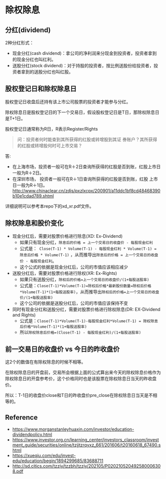 # 除权除息

## 分红(dividend)

2种分红形式：

* 现金分红(cash dividend)：拿公司的净利润来分现金到投资者，投资者拿到的现金分红也叫红利。
* 送股分红(stock dividend)：对于持股的投资者，按比例送股份给投资者，投资者拿到的送股分红也叫红股。



## 股权登记日和除权除息日

股权登记日收盘后还持有该上市公司股票的投资者才能参与分红。

除权除息日是股权登记日的下一个交易日，假设股权登记日是T日，那除权除息日是T+1日。

股权登记日通常称为R日，R表示Register/Rights

>  问：投资者何时能查到其所获得的红股或转增股到其证 券账户？其所获得的红股或转增股何时可上市交易？

答:

* 在上海市场，投资者一般可在R＋2日查询所获得的红股是否到账，红股上市日一般为R＋2日。
* 在深圳市场， 投资者一般可在R＋1日查询所获得的红股是否到账，红股 上市日一般为R＋1日。http://www.chinaclear.cn/zdjs/pxzlxcpx/200901/a11ddc1bf8cd48468390b10e1cdad789.shtml

详细说明可以参考本repo下的xd_xr.pdf文件。



## 除权除息和股价变化

* 现金分红后，需要对股票价格进行除息(XD: Ex-Dividend)
  * 如果只有现金分红，`除息后的价格 = 上一个交易日的收盘价 - 每股现金红利`
  * 公式是：` Close(T-1) * Volume(T-1) - 每股现金红利 * Volume(T-1) = 除息后价格 * Volume(T-1)` ，从而推导出`除息后的价格 = 上一个交易日的收盘价 - 每股现金红利`。
  * 这个公式的依据是现金分红后，公司的市值应该相应减少
* 送股分红后，需要对股票价格进行除权(XR: Ex-Rights)
  * 如果只有送股分红，`除权后的价格=上一个交易日的收盘价/(1+每股送股率)`
  * 公式是：`Close(T-1)*Volume(T-1)=除权后价格*最新股份数量=除权后价格*Volume(T-1)*(1+每股送股率)`，从而推导出`除权后的价格=上一个交易日的收盘价/(1+每股送股率)`
  * 这个公司的依据是送股分红后，公司的市值应该保持不变
* 同时有现金分红和送股分红，需要对股票价格进行除权除息(DR: EX-Dividend and Rights)
  * 公式是：`Close(T-1)*Volume(T-1)-每股现金红利*Volume(T-1) = 除权除息后价格*Volume(T-1)*(1+每股送股率)`
  * 所以`除权除息后价格=(Close(T-1) - 每股现金红利)/(1+每股送股率)`



## 前一交易日的收盘价 vs 今日的昨收盘价

这2个的数值在有除权除息的时候不相等。

在除权除息日的开盘前，交易所会根据上面的公式算出来今天的除权除息价格作为除权除息日的开盘参考价，这个价格同时也是该股票在除权除息日当天的昨收盘价。

所以：T-1日的收盘价close和T日的昨收盘价pre_close在除权除息日当天是不相等的。



## Reference

* https://www.morganstanleyhuaxin.com/investor/education-dividendpolicy.html
* https://www.investor.org.cn/learning_center/investors_classroom/investment_guide/securities/online/tzjjtzrqyxz_661/201606/t20160618_67490.shtml
* https://xueqiu.com/edu/invest-edu/education/begin/1894299685/83688711
* http://sd.citics.com/tzzjy/tzzbh/tzzjy/202105/P020210520492580006308.pdf

